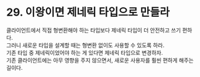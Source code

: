 # 29. 이왕이면 제네릭 타입으로 만들라

클라이언트에서 직접 형변환해야 하는 타입보다 제네릭 타입이 더 안전하고 쓰기 편하다.  
그러니 새로운 타입을 설계할 때는 형변환 없이도 사용할 수 있도록 하라.  
기존 타입 중 제네릭이었어야 하는 게 있다면 제네릭 타입으로 변경하자.  
기존 클라이언트에는 아무 영향을 주지 않으면서, 새로운 사용자를 훨씬 편하게 해주는 길이다.
